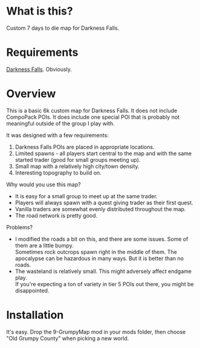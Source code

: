 # What is this?

Custom 7 days to die map for Darkness Falls.

# Requirements
[Darkness Falls](https://dev.azure.com/KhaineUK/_git/DarknessFallsA20).  Obviously.

# Overview

This is a basic 6k custom map for Darkness Falls.
It does not include CompoPack POIs.  It does include one special POI that is probably not meaningful outside of the group I play with.

It was designed with a few requirements:
1) Darkness Falls POIs are placed in appropriate locations.
2) Limited spawns - all players start central to the map and with the same started trader (good for small groups meeting up).
3) Small map with a relatively high city/town density.
3) Interesting topography to build on.

Why would you use this map?
- It is easy for a small group to meet up at the same trader.
- Players will always spawn with a quest giving trader as their first quest. 
- Vanilla traders are somewhat evenly distributed throughout the map.
- The road network is pretty good.  

Problems?
- I modified the roads a bit on this, and there are some issues.  Some of them are a little bumpy.  
  Sometimes rock outcrops spawn right in the middle of them.  The apocalypse can be hazardous in many ways.  But it is better than no roads.
- The wasteland is relatively small.  This might adversely affect endgame play.  
  If you're expecting a ton of variety in tier 5 POIs out there, you might be disappointed.
  
# Installation
It's easy.  Drop the 9-GrumpyMap mod in your mods folder, then choose "Old Grumpy County" when picking a new world.

